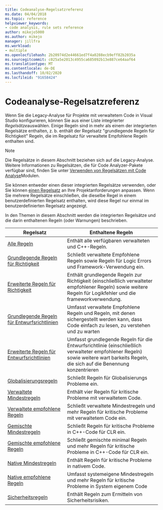 ```yaml
---
title: Codeanalyse-Regelsatzreferenz
ms.date: 04/04/2018
ms.topic: reference
helpviewer_keywords:
- code analysis, rule sets reference
author: mikejo5000
ms.author: mikejo
manager: jillfra
ms.workload:
- multiple
ms.openlocfilehash: 2b20974d2e44661ed7f4a0288ecb9eff82b2035a
ms.sourcegitcommit: c025a5e2013c4955ca685092b13e887ce64aaf64
ms.translationtype: MT
ms.contentlocale: de-DE
ms.lasthandoff: 10/02/2020
ms.locfileid: "91658424"
---
```

# <a name="code-analysis-rule-set-reference"></a>Codeanalyse-Regelsatzreferenz

Wenn Sie die Legacy-Analyse für Projekte mit verwaltetem Code in Visual Studio konfigurieren, können Sie aus einer Liste integrierter *Regelsätze*auswählen. Einige Regeln sind in mehr als einem der integrierten Regelsätze enthalten, z. b. enthält der Regelsatz "grundlegende Regeln für Richtigkeit" Regeln, die im Regelsatz für verwaltete Empfohlene Regeln enthalten sind.

> [!NOTE]
> Die Regelsätze in diesem Abschnitt beziehen sich auf die Legacy-Analyse. Weitere Informationen zu Regelsätzen, die für Code Analyzer-Pakete verfügbar sind, finden Sie unter [Verwenden von Regelsätzen mit Code Analyse](/dotnet/fundamentals/code-analysis/code-quality-rule-options)Modulen.

Sie können entweder einen dieser integrierten Regelsätze verwenden, oder Sie können [einen Regelsatz](../code-quality/how-to-create-a-custom-rule-set.md) an Ihre Projektanforderungen anpassen. Wenn Sie mehrere Regelsätze einschließen, die dieselbe Regel in einem benutzerdefinierten Regelsatz enthalten, wird diese Regel nur einmal im benutzerdefinierten Regelsatz angezeigt.

In den Themen in diesem Abschnitt werden die integrierten Regelsätze und die darin enthaltenen Regeln (oder Warnungen) beschrieben.

| Regelsatz | Enthaltene Regeln |
| - | - |
| [Alle Regeln](all-rules-rule-set.md) | Enthält alle verfügbaren verwalteten und C++-Regeln. |
| [Grundlegende Regeln für Richtigkeit](basic-correctness-rules-rule-set-for-managed-code.md) | Schließt verwaltete Empfohlene Regeln sowie Regeln für Logic Errors und Framework-Verwendung ein. |
| [Erweiterte Regeln für Richtigkeit](extended-correctness-rules-rule-set-for-managed-code.md) | Enthält grundlegende Regeln zur Richtigkeit (einschließlich verwalteter empfohlener Regeln) sowie weitere Regeln für Logikfehler und die frameworkverwendung. |
| [Grundlegende Regeln für Entwurfsrichtlinien](basic-design-guideline-rules-rule-set-for-managed-code.md) | Umfasst verwaltete Empfohlene Regeln und Regeln, mit denen sichergestellt werden kann, dass Code einfach zu lesen, zu verstehen und zu warten |
| [Erweiterte Regeln für Entwurfsrichtlinien](extended-design-guidelines-rules-rule-set-for-managed-code.md) | Umfasst grundlegende Regeln für die Entwurfsrichtlinie (einschließlich verwalteter empfohlener Regeln) sowie weitere wart barkeits Regeln, die sich auf die Benennung konzentrieren |
| [Globalisierungsregeln](globalization-rules-rule-set-for-managed-code.md) | Schließt Regeln für Globalisierungs Probleme ein. |
| [Verwaltete Mindestregeln](managed-minimum-rules-rule-set-for-managed-code.md) | Enthält vier Regeln für kritische Probleme mit verwaltetem Code. |
| [Verwaltete empfohlene Regeln](managed-recommended-rules-rule-set-for-managed-code.md) | Schließt verwaltete Mindestregeln und mehr Regeln für kritische Probleme mit verwaltetem Code ein. |
| [Gemischte Mindestregeln](mixed-minimum-rules-rule-set.md) | Schließt Regeln für kritische Probleme in C++-Code für CLR ein. |
| [Gemischte empfohlene Regeln](mixed-recommended-rules-rule-set.md) | Schließt gemischte minimal Regeln und mehr Regeln für kritische Probleme in C++-Code für CLR ein. |
| [Native Mindestregeln](native-minimum-rules-rule-set.md) | Enthält Regeln für kritische Probleme in nativem Code. |
| [Native empfohlene Regeln](native-recommended-rules-rule-set.md) | Umfasst systemeigene Mindestregeln und mehr Regeln für kritische Probleme in System eigenem Code |
| [Sicherheitsregeln](security-rules-rule-set-for-managed-code.md) | Enthält Regeln zum Ermitteln von Sicherheitsrisiken. |
